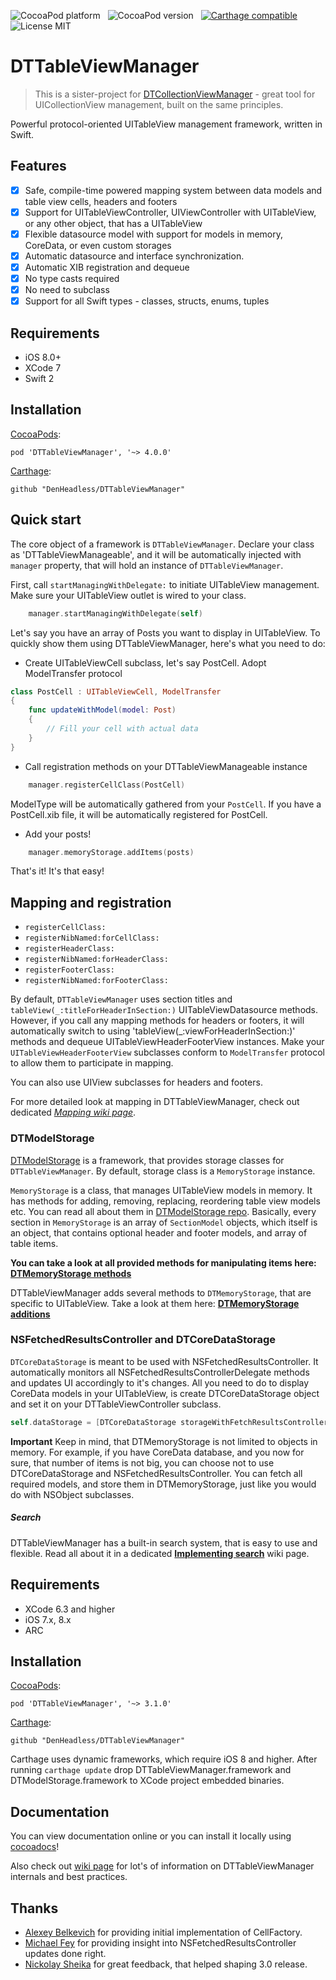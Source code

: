 ![CocoaPod platform](https://cocoapod-badges.herokuapp.com/p/DTTableViewManager/badge.png) &nbsp; 
![CocoaPod version](https://cocoapod-badges.herokuapp.com/v/DTTableViewManager/badge.png) &nbsp; 
[![Carthage compatible](https://img.shields.io/badge/Carthage-compatible-4BC51D.svg?style=flat)](https://github.com/Carthage/Carthage)
![License MIT](https://go-shields.herokuapp.com/license-MIT-blue.png)

DTTableViewManager
================
> This is a sister-project for [DTCollectionViewManager](https://github.com/DenHeadless/DTCollectionViewManager) - great tool for UICollectionView management, built on the same principles.

Powerful protocol-oriented UITableView management framework, written in Swift. 

## Features

- [x] Safe, compile-time powered mapping system between data models and table view cells, headers and footers
- [x] Support for UITableViewController, UIViewController with UITableView, or any other object, that has a UITableView
- [x] Flexible datasource model with support for models in memory, CoreData, or even custom storages
- [x] Automatic datasource and interface synchronization.
- [x] Automatic XIB registration and dequeue
- [x] No type casts required
- [x] No need to subclass
- [x] Support for all Swift types - classes, structs, enums, tuples

## Requirements 

- iOS 8.0+
- XCode 7
- Swift 2

## Installation

[CocoaPods](http://www.cocoapods.org):

    pod 'DTTableViewManager', '~> 4.0.0'
	
[Carthage](https://github.com/Carthage/Carthage):

    github "DenHeadless/DTTableViewManager"

## Quick start

The core object of a framework is `DTTableViewManager`. Declare your class as 'DTTableViewManageable', and it will be automatically injected with `manager` property, that will hold an instance of `DTTableViewManager`.

First, call `startManagingWithDelegate:` to initiate UITableView management. Make sure your UITableView outlet is wired to your class.

```swift
	manager.startManagingWithDelegate(self)
```

Let's say you have an array of Posts you want to display in UITableView. To quickly show them using DTTableViewManager, here's what you need to do:

* Create UITableViewCell subclass, let's say PostCell. Adopt ModelTransfer protocol

```swift
class PostCell : UITableViewCell, ModelTransfer 
{
	func updateWithModel(model: Post)
	{
		// Fill your cell with actual data
	}
}
```

* Call registration methods on your DTTableViewManageable instance

```swift
	manager.registerCellClass(PostCell)
```

ModelType will be automatically gathered from your `PostCell`. If you have a PostCell.xib file, it will be automatically registered for PostCell.

* Add your posts!

```swift
	manager.memoryStorage.addItems(posts)
```

That's it! It's that easy!

## Mapping and registration

* `registerCellClass:`
* `registerNibNamed:forCellClass:`
* `registerHeaderClass:`
* `registerNibNamed:forHeaderClass:`
* `registerFooterClass:`
* `registerNibNamed:forFooterClass:`

By default, `DTTableViewManager` uses section titles and `tableView(_:titleForHeaderInSection:)` UITableViewDatasource methods. However, if you call any mapping methods for headers or footers, it will automatically switch to using 'tableView(_:viewForHeaderInSection:)' methods and dequeue UITableViewHeaderFooterView instances. Make your `UITableViewHeaderFooterView` subclasses conform to `ModelTransfer` protocol to allow them to participate in mapping.

You can also use UIView subclasses for headers and footers.

For more detailed look at mapping in DTTableViewManager, check out dedicated *[Mapping wiki page](https://github.com/DenHeadless/DTTableViewManager/wiki/Mapping)*.

### DTModelStorage

[DTModelStorage](https://github.com/DenHeadless/DTModelStorage/) is a framework, that provides storage classes for `DTTableViewManager`. By default, storage class is a `MemoryStorage` instance.

`MemoryStorage` is a class, that manages UITableView models in memory. It has methods for adding, removing, replacing, reordering table view models etc. You can read all about them in [DTModelStorage repo](https://github.com/DenHeadless/DTModelStorage). Basically, every section in `MemoryStorage` is an array of `SectionModel` objects, which itself is an object, that contains optional header and footer models, and array of table items.


**You can take a look at all provided methods for manipulating items here: [DTMemoryStorage methods](https://github.com/DenHeadless/DTModelStorage/blob/master/README.md#adding-items)**

DTTableViewManager adds several methods to `DTMemoryStorage`, that are specific to UITableView. Take a look at them here: **[DTMemoryStorage additions](https://github.com/DenHeadless/DTTableViewManager/wiki/DTMemoryStorage-additions)**

### NSFetchedResultsController and DTCoreDataStorage

`DTCoreDataStorage` is meant to be used with NSFetchedResultsController. It automatically monitors all NSFetchedResultsControllerDelegate methods and updates UI accordingly to it's changes. All you need to do to display CoreData models in your UITableView, is create DTCoreDataStorage object and set it on your DTTableViewController subclass.

```objective-c
self.dataStorage = [DTCoreDataStorage storageWithFetchResultsController:controller];
```

**Important** Keep in mind, that DTMemoryStorage is not limited to objects in memory. For example, if you have CoreData database, and you now for sure, that number of items is not big, you can choose not to use DTCoreDataStorage and NSFetchedResultsController. You can fetch all required models, and store them in DTMemoryStorage, just like you would do with NSObject subclasses.

##### Search

DTTableViewManager has a built-in search system, that is easy to use and flexible. Read all about it in a dedicated **[Implementing search](https://github.com/DenHeadless/DTTableViewManager/wiki/Implementing-search)** wiki page.	


## Requirements

* XCode 6.3 and higher
* iOS 7.x, 8.x
* ARC
        
## Installation

[CocoaPods](http://www.cocoapods.org):

    pod 'DTTableViewManager', '~> 3.1.0'
	
[Carthage](https://github.com/Carthage/Carthage):

    github "DenHeadless/DTTableViewManager"
    
Carthage uses dynamic frameworks, which require iOS 8 and higher. After running `carthage update` drop DTTableViewManager.framework and DTModelStorage.framework to XCode project embedded binaries.

## Documentation

You can view documentation online or you can install it locally using [cocoadocs](http://cocoadocs.org/docsets/DTTableViewManager)!

Also check out [wiki page](https://github.com/DenHeadless/DTTableViewManager/wiki) for lot's of information on DTTableViewManager internals and best practices.

## Thanks

* [Alexey Belkevich](https://github.com/belkevich) for providing initial implementation of CellFactory.
* [Michael Fey](https://github.com/MrRooni) for providing insight into NSFetchedResultsController updates done right. 
* [Nickolay Sheika](https://github.com/hawk-ukr) for great feedback, that helped shaping 3.0 release.
